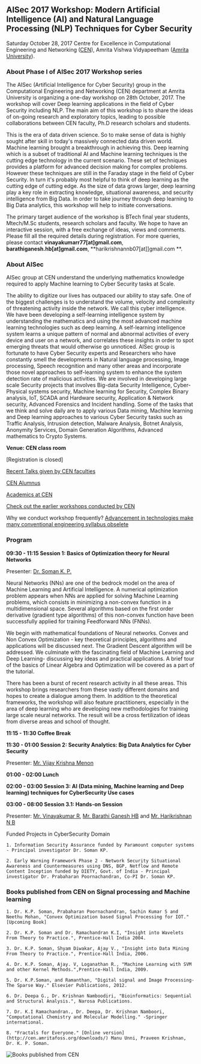 ## AISec 2017 Workshop: Modern Artificial Intelligence (AI) and Natural Language Processing (NLP) Techniques for Cyber Security

Saturday October 28, 2017
Centre for Excellence in Computational Engineering and Networking ([CEN](https://www.amrita.edu/center/computational-engineering-and-networking)),
Amrita Vishwa Vidyapeetham ([Amrita University](https://www.amrita.edu/)).

### About Phase I of AISec 2017 Workshop series
The AISec (Artificial Intelligence for Cyber Security) group in the Computational Engineering and Networking (CEN) department at Amrita University is organizing a one-day workshop on 28th October, 2017. The workshop will cover Deep learning applications in the field of Cyber Security including NLP. The main aim of this workshop is to share the ideas of on-going research and exploratory topics, leading to possible collaborations between CEN faculty, Ph.D research scholars and students.

This is the era of data driven science. So to make sense of data is highly sought after skill in today's massively connected data driven world. Machine learning brought a breakthrough in achieving this. Deep learning which is a subset of traditional AI and Machine learning techniques is the cutting edge technology in the current scenario. These set of techniques provides a platform for advanced decision making for complex problems. However these techniques are still in the Faraday stage in the field of Cyber Security. In turn it's probably most helpful to think of deep learning as the cutting edge of cutting edge. As the size of data grows larger, deep learning play a key role in extracting knowledge, situational awareness, and security intelligence from Big Data. In order to take journey through deep learning to Big Data analytics, this workshop will help to initiate conversations.

The primary target audience of the workshop is BTech final year students, Mtech/M.Sc students, research scholars and faculty. We hope to have an interactive session, with a free exchange of ideas, views and comments. Please fill all the required details during registration. For more queries, please contact **vinayakumarr77[at]gmail.com**, **barathiganesh.hb[at]gmail.com**, **harikrishnannb07[at]]gmail.com **.

### About AISec

AISec group at CEN understand the underlying mathematics knowledge required to apply Machine learning to Cyber Security tasks at Scale.

The ability to digitize our lives has outpaced our ability to stay safe. One of the biggest challenges is to understand the volume, velocity and complexity of threatening activity inside the network. We call this cyber intelligence. We have been developing a self-learning intelligence system by understanding the mathematics and using the most advanced machine learning technologies such as deep learning. A self-learning intelligence system learns a unique pattern of normal and abnormal activities of every device and user on a network, and correlates these insights in order to spot emerging threats that would otherwise go unnoticed. AISec group is fortunate to have Cyber Security experts and Researchers who have constantly smell the developments in Natural language processing, Image processing, Speech recognition and many other areas and incorporate those novel approaches to self-learning system to enhance the system detection rate of malicious activities. We are involved in developing large scale Security projects that involves Big-data Security Intelligence, Cyber-Physical systems security, Machine learning for Security, Complex Binary analysis, IoT, SCADA and Hardware security, Application & Network security, Advanced Forensics and Incident handling. Some of the tasks that we think and solve daily are to apply various Data mining, Machine learning and Deep learning approaches to various Cyber Security tasks such as Traffic Analysis, Intrusion detection, Malware Analysis, Botnet Analysis, Anonymity Services, Domain Generation Algorithms, Advanced mathematics to Crypto Systems.

**Venue: CEN class room** 

[Registration is closed]

[Recent Talks given by CEN faculties](http://nlp.amrita.edu/facultytalk/talks.html)

[CEN Alumnus](http://nlp.amrita.edu/students/index.html)

[Academics at CEN](http://nlp.amrita.edu/cenalumini/cen-alumini.html)

[Check out the earlier workshops conducted by CEN](http://nlp.amrita.edu/workshop/workshops.html)

Why we conduct workshop frequently?
[Advancement in technologies make many conventional engineering syllabus obselete](https://github.com/BarathiGanesh-HB/cen-deepchem2017/blob/master/RIP.pdf)


### Program

**09:30 - 11:15   Session 1: Basics of Optimization theory for Neural Networks**

Presenter: [Dr. Soman K. P.](http://nlp.amrita.edu:8080/somankp/index.html)

Neural Networks (NNs) are one of the bedrock model on the area of Machine Learning and Artificial Intelligence. A numerical optimization problem appears when NNs are applied for solving Machine Learning problems, which consists in minimizing a non-convex function in a multidimensional space. Several algorithms based on the first order derivative (gradient type algorithms) of this non-convex function have been successfully applied for training Feedforward NNs (FNNs).

We begin with mathematical foundations of Neural networks. Convex and Non Convex Optimization - key theoretical principles, algorithms and applications will be discussed next. The Gradient Descent algorithm will be addressed. We culminate with the fascinating field of Machine Learning and Deep Learning- discussing key ideas and practical applications. A brief tour of the basics of Linear Algebra and Optimization will be covered as a part of the tutorial.

There has been a burst of recent research activity in all these areas. This workshop brings researchers from these vastly different domains and hopes to create a dialogue among them. In addition to the theoretical frameworks, the workshop will also feature practitioners, especially in the area of deep learning who are developing new methodologies for training large scale neural networks. The result will be a cross fertilization of ideas from diverse areas and school of thought.

**11:15 - 11:30   Coffee Break**

**11:30 - 01:00   Session 2: Security Analytics: Big Data Analytics for Cyber Security**

Presenter: [Mr. Vijay Krishna Menon](https://www.amrita.edu/faculty/m-vijaykrishna)

**01:00 - 02:00   Lunch**

**02:00 - 03:00   Session 3: AI (Data mining, Machine learning and Deep learning) techniques for CyberSecurity Use cases**

**03:00 - 08:00   Session 3.1: Hands-on Session**

Presenter: [Mr. Vinayakumar R](https://sites.google.com/site/vinayakumarr77/), [Mr. Barathi Ganesh HB](https://sites.google.com/site/barathiganeshhb/) and [Mr. Harikrishnan N B](https://harikrishnannb.blogspot.in/)


Funded Projects in CyberSecurity Domain

    1. Information Security Assurance funded by Paramount computer systems - Principal investigator Dr. Soman KP.

    2. Early Warning Framework Phase 2 - Network Security Situational Awareness and Countermeasures using DNS, BGP, Netflow and Remote Content Inception funded by DIETY, Govt. of India - Principal investigator Dr. Prabaharan Poornachandran, Co-PI Dr. Soman KP.

### Books published from CEN on Signal processing and Machine learning

    1. Dr. K.P. Soman, Prabaharan Poornachandran, Sachin Kumar S and Neethu Mohan, "Convex Optimization based Signal Processing for IOT." [Upcoming Book]

    2. Dr. K.P. Soman and Dr. Ramachandran K.I, "Insight into Wavelets From Theory to Practice.", Prentice-Hall India 2004.

    3. Dr. K.P. Soman, Shyam Diwakar, Ajay V., "Insight into Data Mining From Theory to Practice.", Prentice-Hall India, 2006.

    4. Dr. K.P. Soman, Ajay. V, Loganathan R., "Machine Learning with SVM and other Kernel Methods.",Prentice-Hall India, 2009.

    5. Dr. K.P.Soman, and Ramanthan, "Digital signal and Image Processing-The Sparse Way." Elsevier Publications, 2012.

    6. Dr. Deepa G., Dr. Krishnan Namboodiri, "Bioinformatics: Sequential and Structural Analysis.", Narosa Publications.

    7. Dr. K.I Ramachandran., Dr. Deepa, Dr. Krishnan Namboori, "Computational Chemistry and Molecular Modelling." -Springer international.

    8. "Fractals for Everyone." [Online version](http://cen.amritafoss.org/downloads/) Manu Unni, Praveen Krishnan, Dr. K. P. Soman.

![Books published from CEN]({{"books.png"}})

